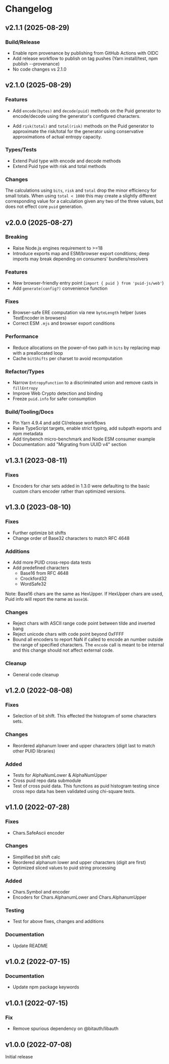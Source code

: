 # Changelog

## v2.1.1 (2025-08-29)

### Build/Release

- Enable npm provenance by publishing from GitHub Actions with OIDC
- Add release workflow to publish on tag pushes (Yarn install/test, npm publish --provenance)
- No code changes vs 2.1.0

## v2.1.0 (2025-08-29)

### Features

- Add `encode(bytes)` and `decode(puid)` methods on the Puid generator to encode/decode using the generator's configured characters.

- Add `risk(total)` and `total(risk)` methods on the Puid generator to approximate the risk/total for the generator using conservative approximations of actual entropy capacity.

### Types/Tests

- Extend Puid type with encode and decode methods
- Extend Puid type with risk and total methods

### Changes

The calculations using `bits`, `risk` and `total` drop the minor efficiency for small totals. When using `total < 1000` this may create a slightly different corresponding value for a calculation given any two of the three values, but does not effect core `puid` generation.

## v2.0.0 (2025-08-27)

### Breaking

- Raise Node.js engines requirement to >=18
- Introduce exports map and ESM/browser export conditions; deep imports may break depending on consumers' bundlers/resolvers

### Features

- New browser-friendly entry point (`import { puid } from 'puid-js/web'`)
- Add `generate(config?)` convenience function

### Fixes

- Browser-safe ERE computation via new `byteLength` helper (uses TextEncoder in browsers)
- Correct ESM `.mjs` and browser export conditions

### Performance

- Reduce allocations on the power-of-two path in `bits` by replacing map with a preallocated loop
- Cache `bitShifts` per charset to avoid recomputation

### Refactor/Types

- Narrow `EntropyFunction` to a discriminated union and remove casts in `fillEntropy`
- Improve Web Crypto detection and binding
- Freeze `puid.info` for safer consumption

### Build/Tooling/Docs

- Pin Yarn 4.9.4 and add CI/release workflows
- Raise TypeScript targets, enable strict typing, add subpath exports and npm metadata
- Add tinybench micro-benchmark and Node ESM consumer example
- Documentation: add "Migrating from UUID v4" section

## v1.3.1 (2023-08-11)

### Fixes

- Encoders for char sets added in 1.3.0 were defaulting to the basic custom chars encoder rather than optimized versions.

## v1.3.0 (2023-08-10)

### Fixes

- Further optimize bit shifts
- Change order of Base32 characters to match RFC 4648

### Additions

- Add more PUID cross-repo data tests
- Add predefined characters
  - Base16 from RFC 4648
  - Crockford32
  - WordSafe32

Note: Base16 chars are the same as HexUpper. If HexUpper chars are used, Puid info will report the name as `base16`.

### Changes

- Reject chars with ASCII range code point between tilde and inverted bang
- Reject unicode chars with code point beyond 0xFFFF
- Bound all encoders to report NaN if called to encode an number outside the range of specified characters. The `encode` call is meant to be internal and this change should not affect external code.

### Cleanup

- General code cleanup

## v1.2.0 (2022-08-08)

### Fixes

- Selection of bit shift. This effected the histogram of some characters sets.

### Changes

- Reordered alphanum lower and upper characters (digit last to match other PUID libraries)

### Added

- Tests for AlphaNumLower & AlphaNumUpper
- Cross puid repo data submodule
- Test of cross puid data. This functions as puid histogram testing since cross repo data has been validated using chi-square tests.

## v1.1.0 (2022-07-28)

### Fixes

- Chars.SafeAscii encoder

### Changes

- Simplified bit shift calc
- Reordered alphanum lower and upper characters (digit are first)
- Optimized sliced values to puid string processing

### Added

- Chars.Symbol and encoder
- Encoders for Chars.AlphanumLower and Chars.AlphanumUpper

### Testing

- Test for above fixes, changes and additions

### Documentation

- Update README

## v1.0.2 (2022-07-15)

### Documentation

- Update npm package keywords

## v1.0.1 (2022-07-15)

### Fix

- Remove spurious dependency on @bitauth/libauth

## v1.0.0 (2022-07-08)

Initial release
